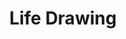 ---
layout: comic
title: Life Drawing
alt: What, can&#039;t a person recline nude while another person paints in the same room??
image: makefriends.png
comment: [{'date': '1st Mar 2019, 9:00 AM', 'username': 'bria', 'comment': 'Sadly I did not get to use this model to make this drawing.'}]
---